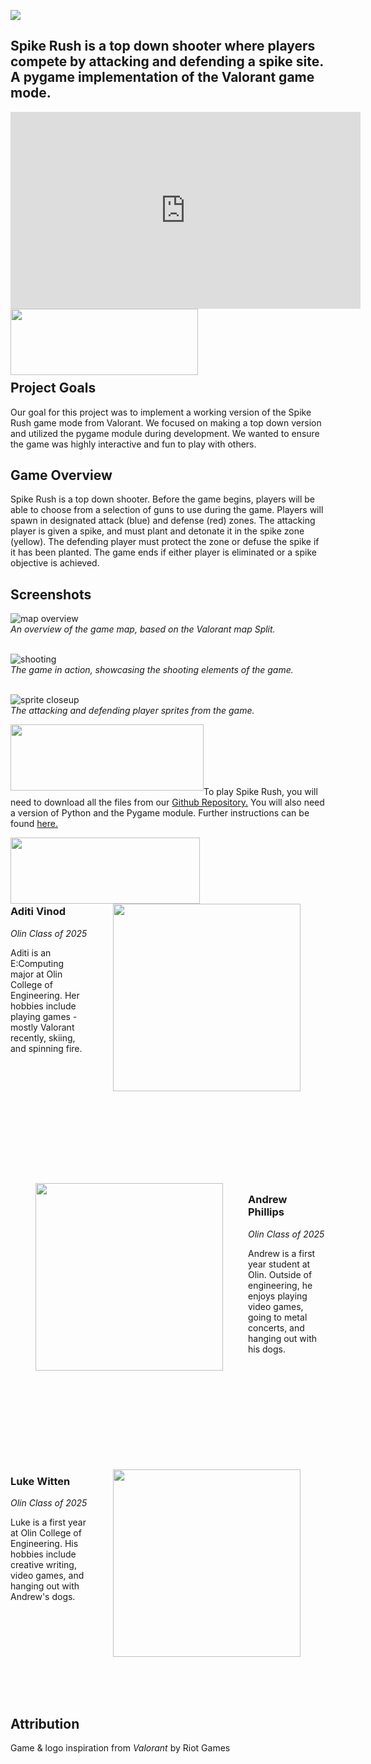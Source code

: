 <img src="website_images/game_logo.png" style="float:middle"> <br>

## Spike Rush is a top down shooter where players compete by attacking and defending a spike site. A pygame implementation of the Valorant game mode.

<iframe width="560" height="315" src="https://www.youtube.com/embed/cOv2I0dYL20" title="YouTube video player" frameborder="0" allow="accelerometer; autoplay; clipboard-write; encrypted-media; gyroscope; picture-in-picture" allowfullscreen></iframe>
<img src="website_images/headers/overview.png" width ="300" height = "106" style="float:left"> <br><br><br><br><br>

## Project Goals

Our goal for this project was to implement a working version of the Spike Rush game mode from Valorant. We focused on making a top down version and utilized the pygame module during development. We wanted to ensure the game was highly interactive and fun to play with others.

## Game Overview

Spike Rush is a top down shooter. Before the game begins, players will be able to choose from a selection of guns to use during the game. Players will spawn in designated attack (blue) and defense (red) zones. The attacking player is given a spike, and must plant and detonate it in the spike zone (yellow). The defending player must protect the zone or defuse the spike if it has been planted. The game ends if either player is eliminated or a spike objective is achieved.

## Screenshots

![map overview](website_images/screenshots/map_overview.png)<br>
*An overview of the game map, based on the Valorant map Split.*<br><br>

![shooting](website_images/screenshots/shooting.PNG)<br>
*The game in action, showcasing the shooting elements of the game.*<br><br>

![sprite closeup](website_images/screenshots/sprite_closeup.png)<br>
*The attacking and defending player sprites from the game.*

<img src="website_images/headers/download.png" width ="309" height = "106" style="float:left"> <br><br><br><br><br>

To play Spike Rush, you will need to download all the files from our 
[Github Repository.](https://github.com/olincollege/spike-rush) You will also
need a version of Python and the Pygame module. Further instructions can be
found [here.](https://github.com/olincollege/spike-rush/blob/main/README.md)

<img src="website_images/headers/about_us.png" width ="303" height = "106" style="float:left"> <br><br><br><br><br>


<img src="website_images/about_us/aditi.png" width ="300" height = "300" style="float:right;margin:0px 40px">

### Aditi Vinod <br>
*Olin Class of 2025* <br>

Aditi is an E:Computing major at Olin College of Engineering. Her hobbies include playing games - mostly Valorant recently, skiing, and spinning fire. <br><br><br><br><br><br><br><br><br><br>

<img src="website_images/about_us/andrew.jpg" width ="300" height = "300" style="float:left;margin:40px 40px"> <br><br>

### Andrew Phillips <br>
*Olin Class of 2025* <br>

Andrew is a first year student at Olin. Outside of engineering, he enjoys playing video games, going to metal concerts, and hanging out with his dogs. <br><br><br><br><br><br><br><br><br><br><br>

<img src="website_images/about_us/luke.png" width ="300" height = "300" style="float:right;margin:0px 40px">

### Luke Witten <br>
*Olin Class of 2025* <br>

Luke is a first year at Olin College of Engineering. His hobbies include creative writing, video games, and hanging out with Andrew's dogs. <br><br><br><br><br><br><br><br><br><br>

## Attribution
Game & logo inspiration from *Valorant* by Riot Games